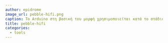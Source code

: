 ```yaml
---
author: epidrome
image_url: pebble-hifi.png
caption: Το Arduino στη βασική του μορφή χρησιμοποιείται κατά το στάδιο της ανάπτυξης πρωτοτύπων υψηλής πιστότητας για νέα συστήματα διάδρασης (π.χ., έξυπνο ρολόι pebble) αφού επιτρέπει τον γρήγορο έλεγχο, ενώ διευκολύνει και τη μετάβαση στην παραγωγή, καθώς το κύκλωμά του είναι ελεύθερα διαθέσιμο για χρήση και μετατροπή.
title: pebble-hifi
categories:
  - tools
---
```

